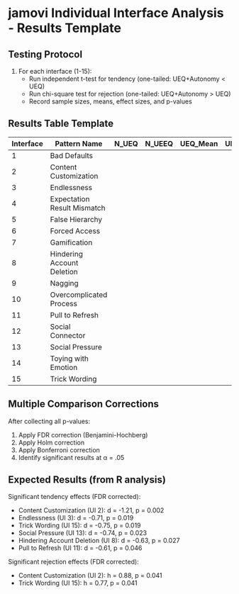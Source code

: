 # jamovi Individual Interface Analysis - Results Template

## Testing Protocol
1. For each interface (1-15):
   - Run independent t-test for tendency (one-tailed: UEQ+Autonomy < UEQ)
   - Run chi-square test for rejection (one-tailed: UEQ+Autonomy > UEQ)
   - Record sample sizes, means, effect sizes, and p-values

## Results Table Template

| Interface | Pattern Name | N_UEQ | N_UEEQ | UEQ_Mean | UEEQ_Mean | t | p_onetailed | Cohen_d | UEQ_Reject% | UEEQ_Reject% | Chi2 | p_reject | Effect_Size |
|-----------|--------------|-------|--------|----------|-----------|---|-------------|---------|-------------|--------------|------|----------|-------------|
| 1 | Bad Defaults | | | | | | | | | | | | |
| 2 | Content Customization | | | | | | | | | | | | |
| 3 | Endlessness | | | | | | | | | | | | |
| 4 | Expectation Result Mismatch | | | | | | | | | | | | |
| 5 | False Hierarchy | | | | | | | | | | | | |
| 6 | Forced Access | | | | | | | | | | | | |
| 7 | Gamification | | | | | | | | | | | | |
| 8 | Hindering Account Deletion | | | | | | | | | | | | |
| 9 | Nagging | | | | | | | | | | | | |
| 10 | Overcomplicated Process | | | | | | | | | | | | |
| 11 | Pull to Refresh | | | | | | | | | | | | |
| 12 | Social Connector | | | | | | | | | | | | |
| 13 | Social Pressure | | | | | | | | | | | | |
| 14 | Toying with Emotion | | | | | | | | | | | | |
| 15 | Trick Wording | | | | | | | | | | | | |

## Multiple Comparison Corrections
After collecting all p-values:
1. Apply FDR correction (Benjamini-Hochberg)
2. Apply Holm correction  
3. Apply Bonferroni correction
4. Identify significant results at α = .05

## Expected Results (from R analysis)
Significant tendency effects (FDR corrected):
- Content Customization (UI 2): d = -1.21, p = 0.002
- Endlessness (UI 3): d = -0.71, p = 0.019
- Trick Wording (UI 15): d = -0.75, p = 0.019
- Social Pressure (UI 13): d = -0.74, p = 0.023
- Hindering Account Deletion (UI 8): d = -0.63, p = 0.027
- Pull to Refresh (UI 11): d = -0.61, p = 0.046

Significant rejection effects (FDR corrected):
- Content Customization (UI 2): h = 0.88, p = 0.041
- Trick Wording (UI 15): h = 0.77, p = 0.041
